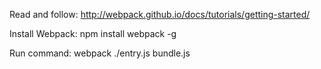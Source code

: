 Read and follow:
http://webpack.github.io/docs/tutorials/getting-started/

Install Webpack:
npm install webpack -g

Run command:
 webpack ./entry.js bundle.js